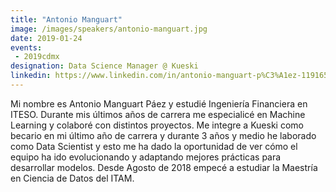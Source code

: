 ```yaml
---
title: "Antonio Manguart"
image: /images/speakers/antonio-manguart.jpg
date: 2019-01-24
events:
 - 2019cdmx
designation: Data Science Manager @ Kueski
linkedin: https://www.linkedin.com/in/antonio-manguart-p%C3%A1ez-119165a4/ 
---
```


Mi nombre es Antonio Manguart Páez y estudié Ingeniería Financiera en ITESO. Durante mis últimos años de carrera me especialicé en Machine Learning y colaboré con distintos proyectos. Me integre a Kueski como becario en mi último año de carrera y durante 3 años y medio he laborado como Data Scientist y esto me ha dado la oportunidad de ver cómo el equipo ha ido evolucionando y adaptando mejores prácticas para desarrollar modelos. Desde Agosto de 2018 empecé a estudiar la Maestría en Ciencia de Datos del ITAM.